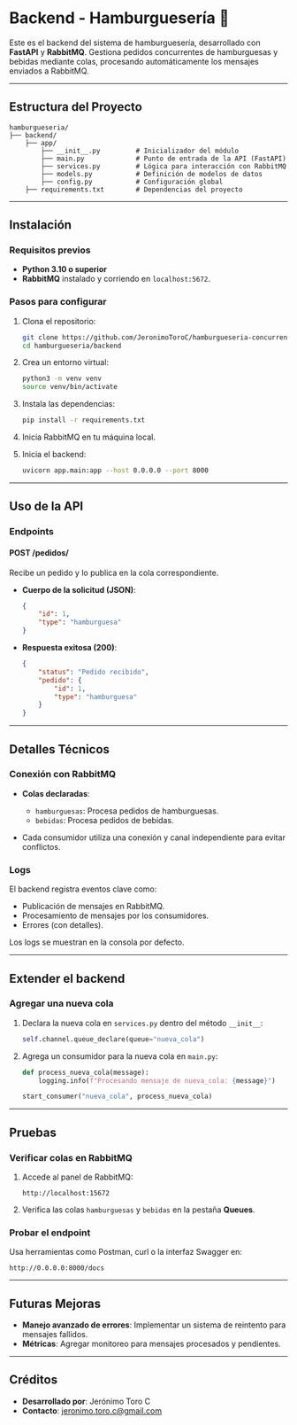 
# Backend - Hamburguesería 🍔

Este es el backend del sistema de hamburguesería, desarrollado con **FastAPI** y **RabbitMQ**. Gestiona pedidos concurrentes de hamburguesas y bebidas mediante colas, procesando automáticamente los mensajes enviados a RabbitMQ.

---

## **Estructura del Proyecto**
```plaintext
hamburgueseria/
├── backend/
    ├── app/
        ├── __init__.py         # Inicializador del módulo
        ├── main.py             # Punto de entrada de la API (FastAPI)
        ├── services.py         # Lógica para interacción con RabbitMQ
        ├── models.py           # Definición de modelos de datos
        ├── config.py           # Configuración global
    ├── requirements.txt        # Dependencias del proyecto
```

---

## **Instalación**

### **Requisitos previos**
- **Python 3.10 o superior**
- **RabbitMQ** instalado y corriendo en `localhost:5672`.

### **Pasos para configurar**
1. Clona el repositorio:
   ```bash
   git clone https://github.com/JeronimoToroC/hamburgueseria-concurrente.git
   cd hamburgueseria/backend
   ```

2. Crea un entorno virtual:
   ```bash
   python3 -m venv venv
   source venv/bin/activate
   ```

3. Instala las dependencias:
   ```bash
   pip install -r requirements.txt
   ```

4. Inicia RabbitMQ en tu máquina local.

5. Inicia el backend:
   ```bash
   uvicorn app.main:app --host 0.0.0.0 --port 8000
   ```

---

## **Uso de la API**

### **Endpoints**
#### **POST /pedidos/**
Recibe un pedido y lo publica en la cola correspondiente.

- **Cuerpo de la solicitud (JSON)**:
  ```json
  {
      "id": 1,
      "type": "hamburguesa"
  }
  ```

- **Respuesta exitosa (200)**:
  ```json
  {
      "status": "Pedido recibido",
      "pedido": {
          "id": 1,
          "type": "hamburguesa"
      }
  }
  ```

---

## **Detalles Técnicos**

### **Conexión con RabbitMQ**
- **Colas declaradas**:
  - `hamburguesas`: Procesa pedidos de hamburguesas.
  - `bebidas`: Procesa pedidos de bebidas.
  
- Cada consumidor utiliza una conexión y canal independiente para evitar conflictos.

### **Logs**
El backend registra eventos clave como:
- Publicación de mensajes en RabbitMQ.
- Procesamiento de mensajes por los consumidores.
- Errores (con detalles).

Los logs se muestran en la consola por defecto.

---

## **Extender el backend**

### **Agregar una nueva cola**
1. Declara la nueva cola en `services.py` dentro del método `__init__`:
   ```python
   self.channel.queue_declare(queue="nueva_cola")
   ```

2. Agrega un consumidor para la nueva cola en `main.py`:
   ```python
   def process_nueva_cola(message):
       logging.info(f"Procesando mensaje de nueva_cola: {message}")

   start_consumer("nueva_cola", process_nueva_cola)
   ```

---

## **Pruebas**
### **Verificar colas en RabbitMQ**
1. Accede al panel de RabbitMQ:
   ```
   http://localhost:15672
   ```
2. Verifica las colas `hamburguesas` y `bebidas` en la pestaña **Queues**.

### **Probar el endpoint**
Usa herramientas como Postman, curl o la interfaz Swagger en:
```
http://0.0.0.0:8000/docs
```

---

## **Futuras Mejoras**
- **Manejo avanzado de errores**: Implementar un sistema de reintento para mensajes fallidos.
- **Métricas**: Agregar monitoreo para mensajes procesados y pendientes.

---

## **Créditos**
- **Desarrollado por**: Jerónimo Toro C
- **Contacto**: jeronimo.toro.c@gmail.com
